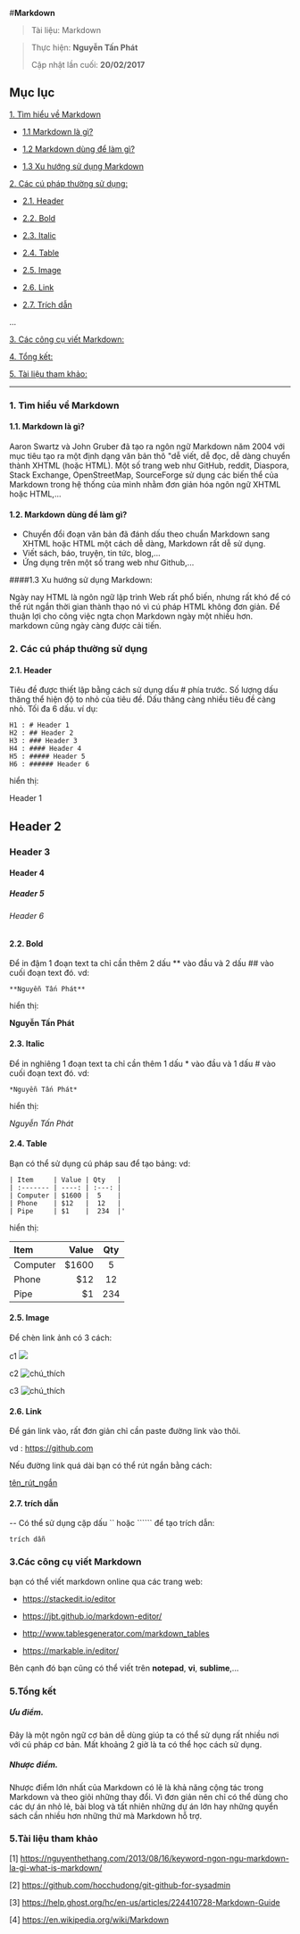 #**Markdown**

> Tài liệu: Markdown

> Thực hiện: **Nguyễn Tấn Phát**
> 
> Cập nhật lần cuối: **20/02/2017**

## Mục lục

[1. Tìm hiểu về Markdown](#timhieu)

- [1.1 Markdown là gì?](#gt)

- [1.2 Markdown dùng để làm gì?](#ud)

- [1.3 Xu hướng sử dụng Markdown](#xuhuong)

[2. Các cú pháp thường sử dụng:](#cuphap)

- [2.1. Header](#Header)

- [2.2. Bold](#Bold)

- [2.3. Italic](#Italic)

- [2.4. Table](#Table)

- [2.5. Image](#Image)

- [2.6. Link](#Link)

- [2.7. Trích dẫn](#td)



...

[3. Các công cụ viết Markdown:](#congcu)

[4. Tổng kết:](#tongket)

[5. Tài liệu tham khảo:](#thamkhao)

---


<a name="timhieu"></a>
### **1. Tìm hiểu về Markdown**

<a name="gt"></a>
#### 1.1. Markdown là gì?

Aaron Swartz và John Gruber đã tạo ra ngôn ngữ Markdown năm 2004 với mục tiêu tạo ra 
một định dạng văn bản thô "dễ viết, dễ đọc, dễ dàng chuyển thành XHTML (hoặc HTML).
Một số trang web như GitHub, reddit, Diaspora, Stack Exchange, OpenStreetMap,
SourceForge sử dụng các biến thể của Markdown trong hệ thống của mình nhằm đơn giản
hóa ngôn ngữ XHTML hoặc HTML,...

<a name="ud"></a>
#### 1.2. Markdown dùng để làm gì?

- Chuyển đổi đoạn văn bản đã đánh dấu theo chuẩn Markdown sang XHTML hoặc HTML 
một cách dễ dàng, Markdown rất dễ sử dụng.
- Viết sách, báo, truyện, tin tức, blog,...
- Ứng dụng trên một số trang web như Github,...

<a name="xuhuong"></a>
####1.3 Xu hướng sử dụng Markdown:

Ngày nay HTML là ngôn ngữ lập trình Web rất phổ biến, nhưng rất khó để có thể rút
ngắn thời gian thành thạo nó vì cú pháp HTML không đơn giản. Để thuận lợi cho 
công việc ngta chọn Markdown ngày một nhiều hơn. markdown cũng ngày càng được cải tiến.

<a name="cuphap"></a>
### **2. Các cú pháp thường sử dụng**

<a name="Header"></a>
#### 2.1. Header

Tiêu đề được thiết lập bằng cách sử dụng dấu # phía trước. Số lượng dấu 
thăng thể hiện độ to nhỏ của tiêu đề. Dấu thăng càng nhiều tiêu đề càng nhỏ.
Tối đa 6 dấu.
ví dụ:
```
H1 : # Header 1
H2 : ## Header 2
H3 : ### Header 3
H4 : #### Header 4
H5 : ##### Header 5
H6 : ###### Header 6
```
hiển thị:

Header 1
## Header 2
### Header 3
#### Header 4
##### Header 5
###### Header 6

<a name="Bold"></a>
#### 2.2. Bold

Để in đậm 1 đoạn text ta chỉ cần thêm 2 dấu ** vào đầu và 2 dấu ## vào cuối 
đoạn text đó.
vd: 

`**Nguyễn Tấn Phát**`

hiển thị:

**Nguyễn Tấn Phát**

<a name="Italic"></a>
#### 2.3. Italic

Để in nghiêng 1 đoạn text ta chỉ cần thêm 1 dấu * vào đầu và 1 dấu # vào cuối
đoạn text đó.
vd:

`*Nguyễn Tấn Phát*`

hiển thị:

*Nguyễn Tấn Phát*

<a name="Table"></a>
#### 2.4. Table

Bạn có thể sử dụng cú pháp sau để tạo bảng:
vd: 
```
| Item     | Value | Qty   |
| :------- | ----: | :---: |
| Computer | $1600 |  5    |
| Phone    | $12   |  12   |
| Pipe     | $1    |  234  |'
```

hiển thị: 

| Item     | Value | Qty   |
| :------- | ----: | :---: |
| Computer | $1600 |  5    |
| Phone    | $12   |  12   |
| Pipe     | $1    |  234  |

<a name="Image"></a>
#### 2.5. Image

Để chèn link ảnh có 3 cách:

c1 <img src="link_ảnh" >

c2 ![chú_thích](link_ảnh)

c3 ![chú_thích](/đường_dẫn_tới_vị_trí_lưu_ảnh)

<a name="Link"></a>
#### 2.6. Link

Để gán link vào, rất đơn giản chỉ cần paste đường link vào thôi.

vd : https://github.com

Nếu đường link quá dài bạn có thể rút ngắn bằng cách:

[tên_rút_ngắn](https://github.com)

<a name="td"></a>
#### 2.7. trích dẫn

-- Có thể sử dụng cặp dấu `` hoặc `````` để tạo trích dẫn:



   `trích dẫn `

<a name="congcu"></a>
### **3.Các công cụ viết Markdown**

bạn có thể viết markdown online qua các trang web:

- https://stackedit.io/editor


- https://jbt.github.io/markdown-editor/


- http://www.tablesgenerator.com/markdown_tables


- https://markable.in/editor/

Bên cạnh đó bạn cũng có thể viết trên **notepad**, **vi**, **sublime**,...

<a name="tongket"></a>
### **5.Tổng kết**

##### Ưu điểm.


Đây là một ngôn ngữ cơ bản dễ dùng giúp ta có thể sử dụng rất nhiều nơi 
với cú pháp cơ bản. Mất khoảng 2 giờ là ta có thể học cách sử dụng.

##### Nhược điểm.


Nhược điểm lớn nhất của Markdown có lẽ là khả năng cộng tác trong Markdown 
và theo giỏi những thay đổi. Vì đơn giản nên chỉ có thể dùng cho các dự án nhỏ lẻ,
bài blog và tất nhiên những dự án lớn hay những quyển sách cần nhiều hơn những thứ
mà Markdown hỗ trợ.

<a name="thamkhao"></a>
### **5.Tài liệu tham khảo**

[1] https://nguyenthethang.com/2013/08/16/keyword-ngon-ngu-markdown-la-gi-what-is-markdown/

[2] https://github.com/hocchudong/git-github-for-sysadmin

[3] https://help.ghost.org/hc/en-us/articles/224410728-Markdown-Guide

[4] https://en.wikipedia.org/wiki/Markdown



